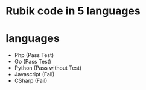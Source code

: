 # Rubik code in 5 languages

# languages

* Php (Pass Test)
* Go (Pass Test)
* Python (Pass without Test)
* Javascript (Fail)
* CSharp (Fail)